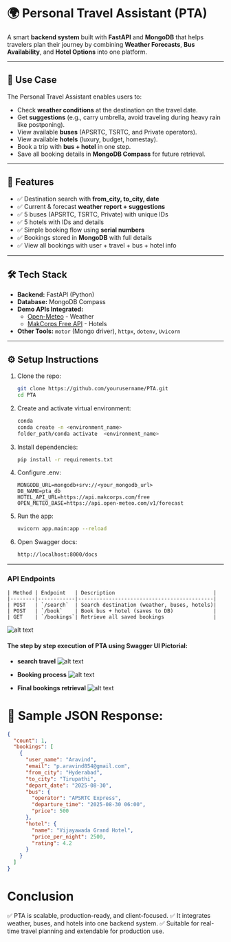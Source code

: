 # 🌍 Personal Travel Assistant (PTA)

A smart **backend system** built with **FastAPI** and **MongoDB** that helps travelers plan their journey by combining **Weather Forecasts**, **Bus Availability**, and **Hotel Options** into one platform.  

---

## 📑 Use Case
The Personal Travel Assistant enables users to:
- Check **weather conditions** at the destination on the travel date.
- Get **suggestions** (e.g., carry umbrella, avoid traveling during heavy rain like postponing).
- View available **buses** (APSRTC, TSRTC, and Private operators).
- View available **hotels** (luxury, budget, homestay).
- Book a trip with **bus + hotel** in one step.
- Save all booking details in **MongoDB Compass** for future retrieval.

---

## 🚀 Features
- ✅ Destination search with **from_city, to_city, date**  
- ✅ Current & forecast **weather report + suggestions**  
- ✅ 5 buses (APSRTC, TSRTC, Private) with unique IDs  
- ✅ 5 hotels with IDs and details  
- ✅ Simple booking flow using **serial numbers**  
- ✅ Bookings stored in **MongoDB** with full details  
- ✅ View all bookings with user + travel + bus + hotel info  

---

## 🛠️ Tech Stack
- **Backend:** FastAPI (Python)  
- **Database:** MongoDB Compass  
- **Demo APIs Integrated:**
  - [Open-Meteo](https://open-meteo.com/) - Weather  
  - [MakCorps Free API](https://makcorps.com/) - Hotels  
- **Other Tools:** `motor` (Mongo driver), `httpx`, `dotenv`, `Uvicorn`  

---

## ⚙️ Setup Instructions
1. Clone the repo:
   ```bash
   git clone https://github.com/yourusername/PTA.git
   cd PTA

2. Create and activate virtual environment:
   ```bash
   conda
   conda create -n <environment_name>
   folder_path/conda activate  <environment_name>

3. Install dependencies:
   ```bash
   pip install -r requirements.txt

4. Configure .env:
   ```env
   MONGODB_URL=mongodb+srv://<your_mongodb_url>
   DB_NAME=pta_db
   HOTEL_API_URL=https://api.makcorps.com/free
   OPEN_METEO_BASE=https://api.open-meteo.com/v1/forecast

5. Run the app:
   ```bash
   uvicorn app.main:app --reload

6. Open Swagger docs:
    ```bash
   http://localhost:8000/docs

---
### API Endpoints

```
| Method | Endpoint   | Description                                |
|--------|------------|--------------------------------------------|
| POST   | `/search`  | Search destination (weather, buses, hotels)|
| POST   | `/book`    | Book bus + hotel (saves to DB)             |
| GET    | `/bookings`| Retrieve all saved bookings                |
```

![alt text](image.png)

#### The step by step execution of PTA using Swagger UI Pictorial:


- **search travel**
  ![alt text](image-1.png) 
- **Booking process**
  ![alt text](image-2.png) 

- **Final bookings retrieval**
  ![alt text](image-3.png)


# 💾 Sample JSON Response:

```json
{
  "count": 1,
  "bookings": [
    {
      "user_name": "Aravind",
      "email": "p.aravind854@gmail.com",
      "from_city": "Hyderabad",
      "to_city": "Tirupathi",
      "depart_date": "2025-08-30",
      "bus": {
        "operator": "APSRTC Express",
        "departure_time": "2025-08-30 06:00",
        "price": 500
      },
      "hotel": {
        "name": "Vijayawada Grand Hotel",
        "price_per_night": 2500,
        "rating": 4.2
      }
    }
  ]
}
```

# Conclusion
✅ PTA is scalable, production-ready, and client-focused.
✅ It integrates weather, buses, and hotels into one backend system.
✅ Suitable for real-time travel planning and extendable for production use.